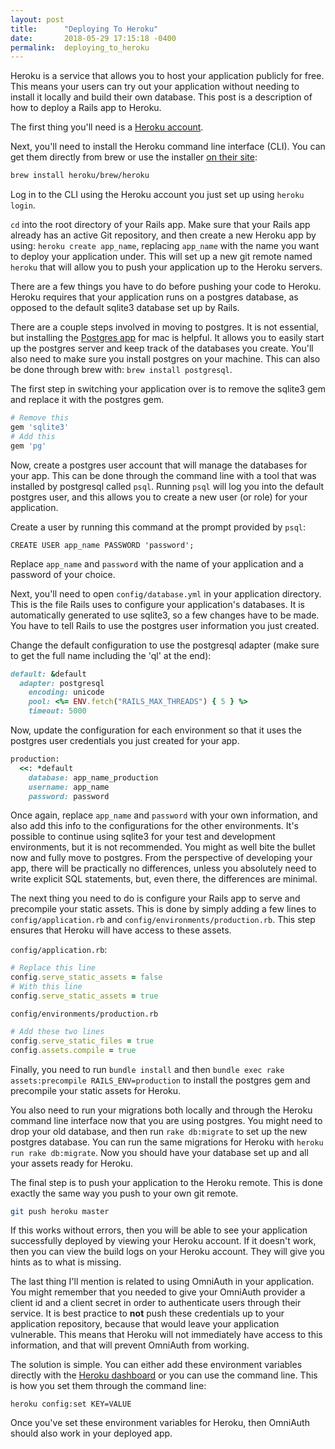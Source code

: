 ```yaml
---
layout: post
title:      "Deploying To Heroku"
date:       2018-05-29 17:15:18 -0400
permalink:  deploying_to_heroku
---
```



Heroku is a service that allows you to host your application publicly for free. This means your users can try out your application without needing to install it locally and build their own database. This post is a description of how to deploy a Rails app to Heroku.

The first thing you'll need is a [Heroku account](https://signup.heroku.com/login).

Next, you'll need to install the Heroku command line interface (CLI). You can get them directly from brew or use the installer [on their site](https://devcenter.heroku.com/articles/heroku-cli):

```bash
brew install heroku/brew/heroku
```

Log in to the CLI using the Heroku account you just set up using `heroku login`.

`cd` into the root directory of your Rails app. Make sure that your Rails app already has an active Git repository, and then create a new Heroku app by using: `heroku create app_name`, replacing `app_name` with the name you want to deploy your application under. This will set up a new git remote named `heroku` that will allow you to push your application up to the Heroku servers.

There are a few things you have to do before pushing your code to Heroku. Heroku requires that your application runs on a postgres database, as opposed to the default sqlite3 database set up by Rails.

There are a couple steps involved in moving to postgres. It is not essential, but installing the [Postgres app](https://postgresapp.com/) for mac is helpful. It allows you to easily start up the postgres server and keep track of the databases you create. You'll also need to make sure you install postgres on your machine. This can also be done through brew with: `brew install postgresql`.

The first step in switching your application over is to remove the sqlite3 gem and replace it with the postgres gem.

```ruby
# Remove this
gem 'sqlite3'
# Add this
gem 'pg'
```

Now, create a postgres user account that will manage the databases for your app. This can be done through the command line with a tool that was installed by postgresql called `psql`. Running `psql` will log you into the default postgres user, and this allows you to create a new user (or role) for your application.

Create a user by running this command at the prompt provided by `psql`:

```postgres
CREATE USER app_name PASSWORD 'password';
```

Replace `app_name` and `password` with the name of your application and a password of your choice.

Next, you'll need to open `config/database.yml` in your application directory. This is the file Rails uses to configure your application's databases. It is automatically generated to use sqlite3, so a few changes have to be made. You have to tell Rails to use the postgres user information you just created.

Change the default configuration to use the postgresql adapter (make sure to get the full name including the 'ql' at the end):

```ruby
default: &default
  adapter: postgresql
	encoding: unicode
	pool: <%= ENV.fetch("RAILS_MAX_THREADS") { 5 } %>
	timeout: 5000
```

Now, update the configuration for each environment so that it uses the postgres user credentials you just created for your app.

```ruby
production:
  <<: *default
	database: app_name_production
	username: app_name
	password: password
```

Once again, replace `app_name` and `password` with your own information, and also add this info to the configurations for the other environments. It's possible to continue using sqlite3 for your test and development environments, but it is not recommended. You might as well bite the bullet now and fully move to postgres. From the perspective of developing your app, there will be practically no differences, unless you absolutely need to write explicit SQL statements, but, even there, the differences are minimal.

The next thing you need to do is configure your Rails app to serve and precompile your static assets. This is done by simply adding a few lines to `config/application.rb` and `config/environments/production.rb`. This step ensures that Heroku will have access to these assets.

`config/application.rb`:
```ruby
# Replace this line
config.serve_static_assets = false
# With this line
config.serve_static_assets = true
```

`config/environments/production.rb`
```ruby
# Add these two lines
config.serve_static_files = true
config.assets.compile = true
```

Finally, you need to run `bundle install` and then `bundle exec rake assets:precompile RAILS_ENV=production` to install the postgres gem and precompile your static assets for Heroku.

You also need to run your migrations both locally and through the Heroku command line interface now that you are using postgres. You might need to drop your old database, and then run `rake db:migrate` to set up the new postgres database. You can run the same migrations for Heroku with `heroku run rake db:migrate`. Now you should have your database set up and all your assets ready for Heroku.

The final step is to push your application to the Heroku remote. This is done exactly the same way you push to your own git remote.

```bash
git push heroku master
```

If this works without errors, then you will be able to see your application successfully deployed by viewing your Heroku account. If it doesn't work, then you can view the build logs on your Heroku account. They will give you hints as to what is missing.

The last thing I'll mention is related to using OmniAuth in your application. You might remember that you needed to give your OmniAuth provider a client id and a client secret in order to authenticate users through their service. It is best practice to **not** push these credentials up to your application repository, because that would leave your application vulnerable. This means that Heroku will not immediately have access to this information, and that will prevent OmniAuth from working.

The solution is simple. You can either add these environment variables directly with the [Heroku dashboard](https://devcenter.heroku.com/articles/config-vars) or you can use the command line. This is how you set them through the command line:

```
heroku config:set KEY=VALUE
```

Once you've set these environment variables for Heroku, then OmniAuth should also work in your deployed app.







